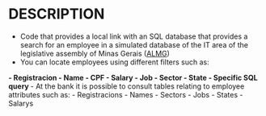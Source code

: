 # DESCRIPTION
- Code that provides a local link with an SQL database that provides a search for an employee in a simulated database of the IT area of ​​the legislative assembly of Minas Gerais (<a href= "https://www.almg.gov.br/" target="_blank">ALMG</a>)
- You can locate employees using different filters such as:
<b>
  - Registracion
  - Name
  - CPF
  - Salary
  - Job
  - Sector
  - State
  - Specific SQL query
</b>
- At the bank it is possible to consult tables relating to employee attributes such as:
  - Registracions
  - Names
  - Sectors
  - Jobs
  - States
  - Salarys
